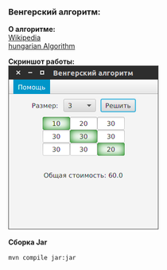 ### Венгерский алгоритм:

**О алгоритме:**<br/>
[Wikipedia](https://ru.wikipedia.org/wiki/%D0%92%D0%B5%D0%BD%D0%B3%D0%B5%D1%80%D1%81%D0%BA%D0%B8%D0%B9_%D0%B0%D0%BB%D0%B3%D0%BE%D1%80%D0%B8%D1%82%D0%BC)<br/>
[hungarian Algorithm](http://www.hungarianalgorithm.com/examplehungarianalgorithm.php)

**Скриншот работы:**
<br/>
![Screenshot of work](Screenshot.png)

**Сборка Jar**
```
mvn compile jar:jar
```